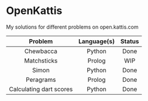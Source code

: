 # OpenKattis

My solutions for different problems on open.kattis.com

|       **Problem**       | **Language(s)** | Status |
| :---------------------: | :-------------: | :----: |
|        Chewbacca        |     Python      |  Done  |
|       Matchsticks       |     Prolog      |  WIP   |
|          Simon          |     Python      |  Done  |
|        Peragrams        |     Prolog      |  Done  |
| Calculating dart scores |     Python      |  Done  |
